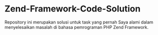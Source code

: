# Zend-Framework-Code-Solution
Repository ini merupakan solusi untuk task yang pernah Saya alami dalam menyelesaikan masalah di bahasa pemrograman PHP Zend Framework.
